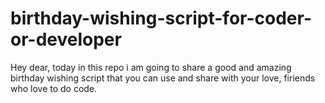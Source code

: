 # birthday-wishing-script-for-coder-or-developer
Hey dear, today in this repo i am going to share a good and amazing birthday wishing script that you can use and share with your love, firiends who love to do code.
